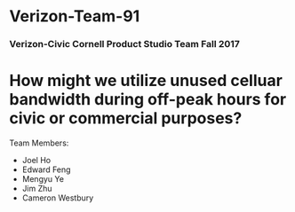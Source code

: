 # Verizon-Team-91
### Verizon-Civic Cornell Product Studio Team Fall 2017

# How might we utilize unused celluar bandwidth during off-peak hours for civic or commercial purposes?

Team Members:
- Joel Ho
- Edward Feng
- Mengyu Ye
- Jim Zhu
- Cameron Westbury
